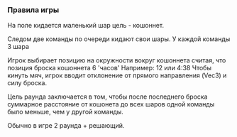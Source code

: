 ### Правила игры

На поле кидается маленький шар цель - кошоннет.

Следом две команды по очереди кидают свои шары. У каждой команды 3 шара

Игрок выбирает позицию на окружности вокруг кошоннета считая, что позиция броска кошоннета 6 'часов'
Например: 12 или 4:38 
Чтобы кинуть мяч, игрок вводит отклонение от прямого направления (Vec3) и силу броска.

Цель раунда заключается в том, чтобы после последнего броска суммарное расстояние от кошонета до всех шаров одной команды было меньше, чем у другой команды.

Обычно в игре 2 раунда + решающий.
